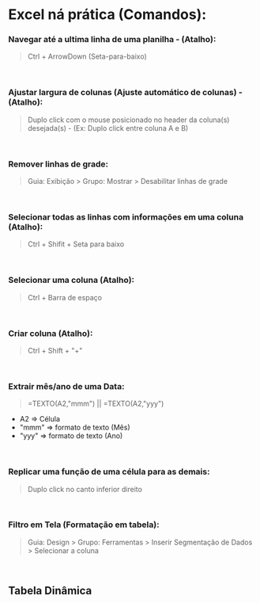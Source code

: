 # Excel ná prática (Comandos):

### Navegar até a ultima linha de uma planilha - (Atalho):
> Ctrl + ArrowDown (Seta-para-baixo)

<br >

### Ajustar largura de colunas (Ajuste automático de colunas) - (Atalho):
> Duplo click com o mouse posicionado no header da coluna(s) desejada(s) - (Ex: Duplo click entre coluna A e B)

<br >

### Remover linhas de grade:
> Guia: Exibição > Grupo: Mostrar > Desabilitar linhas de grade

<br >

### Selecionar todas as linhas com informações em uma coluna (Atalho):
> Ctrl + Shifit + Seta para baixo

<br >

### Selecionar uma coluna (Atalho):
> Ctrl + Barra de espaço

<br >

### Criar coluna (Atalho):
> Ctrl + Shift + "+"

<br >

### Extrair mês/ano de uma Data:
> =TEXTO(A2,"mmm") || =TEXTO(A2,"yyy")
- A2 => Célula
- "mmm" => formato de texto (Mês)
- "yyy" => formato de texto (Ano)

<br >

### Replicar uma função de uma célula para as demais:
> Duplo click no canto inferior direito

<br >

### Filtro em Tela (Formatação em tabela):
> Guia: Design > Grupo: Ferramentas > Inserir Segmentação de Dados > Selecionar a coluna

<br >

## Tabela Dinâmica